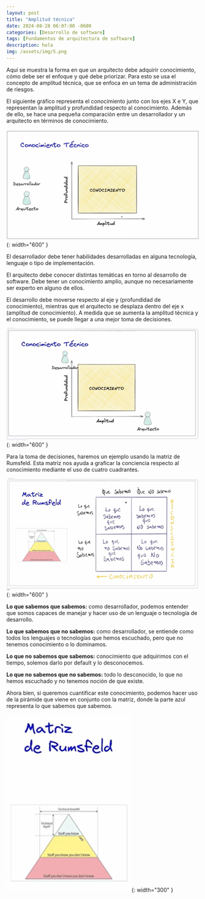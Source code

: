 ```yaml
---
layout: post
title: "Amplitud técnica"
date: 2024-08-28 06:07:00 -0600
categories: [Desarrollo de software]
tags: [Fundamentos de arquitectura de software]
description: hola
img: /assets/img/5.png
---
```


Aquí se muestra la forma en que un arquitecto debe adquirir conocimiento, cómo debe ser el enfoque y qué debe priorizar. Para esto se usa el concepto de amplitud técnica, que se enfoca en un tema de administración de riesgos.

El siguiente gráfico representa el conocimiento junto con los ejes X e Y, que representan la amplitud y profundidad respecto al conocimiento. Además de ello, se hace una pequeña comparación entre un desarrollador y un arquitecto en términos de conocimiento.

![alt text](/assets/img/arq-009.png){: width="600" }

El desarrollador debe tener habilidades desarrolladas en alguna tecnología, lenguaje o tipo de implementación.

El arquitecto debe conocer distintas temáticas en torno al desarrollo de software. Debe tener un conocimiento amplio, aunque no necesariamente ser experto en alguno de ellos.

El desarrollo debe moverse respecto al eje y (profundidad de conocimiento), mientras que el arquitecto se desplaza dentro del eje x (amplitud de conocimiento). A medida que se aumenta la amplitud técnica y el conocimiento, se puede llegar a una mejor toma de decisiones.

![alt text](/assets/img/arq-010.png){: width="600" }

Para la toma de decisiones, haremos un ejemplo usando la matriz de Rumsfeld. Esta matriz nos ayuda a graficar la conciencia respecto al conocimiento mediante el uso de cuatro cuadrantes.

![alt text](/assets/img/arq-011.png){: width="600" }

**Lo que sabemos que sabemos:** como desarrollador, podemos entender que somos capaces de manejar y hacer uso de un lenguaje o tecnología de desarrollo.

**Lo que sabemos que no sabemos:** como desarrollador, se entiende como todos los lenguajes o tecnologías que hemos escuchado, pero que no tenemos conocimiento o lo dominamos.

**Lo que no sabemos que sabemos:** conocimiento que adquirimos con el tiempo, solemos darlo por default y lo desconocemos.

**Lo que no sabemos que no sabemos:** todo lo desconocido, lo que no hemos escuchado y no tenemos noción de que existe. 

Ahora bien, si queremos cuantificar este conocimiento, podemos hacer uso de la pirámide que viene en conjunto con la matriz, donde la parte azul representa lo que sabemos que sabemos.

![alt text](/assets/img/arq-012.png){: width="300" }

